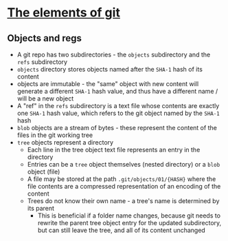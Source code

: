 # [The elements of git](https://cuddly-octo-palm-tree.com/posts/2021-09-19-git-elements/)

## Objects and regs

* A git repo has two subdirectories - the `objects` subdirectory and the `refs` subdirectory
* `objects` directory stores objects named after the `SHA-1` hash of its content
* objects are immutable - the "same" object with new content will generate a different `SHA-1` hash value, and thus have a different name / will be a new object
* A "ref" in the `refs` subdirectory is a text file whose contents are exactly one `SHA-1` hash value, which refers to the git object named by the `SHA-1` hash
* `blob` objects are a stream of bytes - these represent the content of the files in the git working tree
* `tree` objects represent a directory
  * Each line in the tree object text file represents an entry in the directory
  * Entries can be a `tree` object themselves (nested directory) or a `blob` object (file)
  * A file may be stored at the path `.git/objects/01/{HASH}` where the file contents are a compressed representation of an encoding of the content
  * Trees do not know their own name - a tree's name is determined by its parent
    * This is beneficial if a folder name changes, because git needs to rewrite the parent tree object entry for the updated subdirectory, but can still leave the tree, and all of its content unchanged
